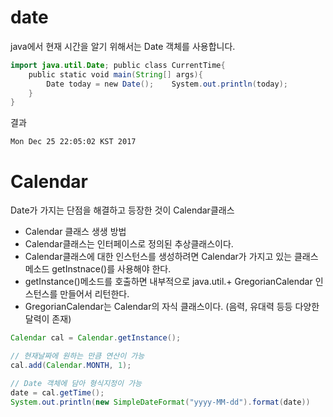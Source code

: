 # date
java에서 현재 시간을 알기 위해서는 Date 객체를 사용합니다.
```java
import java.util.Date; public class CurrentTime{   
    public static void main(String[] args){    
        Date today = new Date();    System.out.println(today);  
    } 
}
```
결과

```
Mon Dec 25 22:05:02 KST 2017
```

# Calendar
Date가 가지는  단점을 해결하고 등장한 것이 Calendar클래스

+ Calendar 클래스 생생 방법
+ Calendar클래스는 인터페이스로 정의된 추상클래스이다.
+ Calendar클래스에 대한 인스턴스를 생성하려면 Calendar가 가지고 있는 클래스 메소드 getInstnace()를 사용해야 한다.
+ getInstance()메소드를 호출하면 내부적으로 java.util.+ GregorianCalendar 인스턴스를 만들어서 리턴한다.
+ GregorianCalendar는 Calendar의 자식 클래스이다. (음력, 유대력 등등 다양한 달력이 존재)
```java
Calendar cal = Calendar.getInstance();
```
```java
// 현재날짜에 원하는 만큼 연산이 가능
cal.add(Calendar.MONTH, 1);

// Date 객체에 담아 형식지정이 가능
date = cal.getTime();
System.out.println(new SimpleDateFormat("yyyy-MM-dd").format(date))
```
